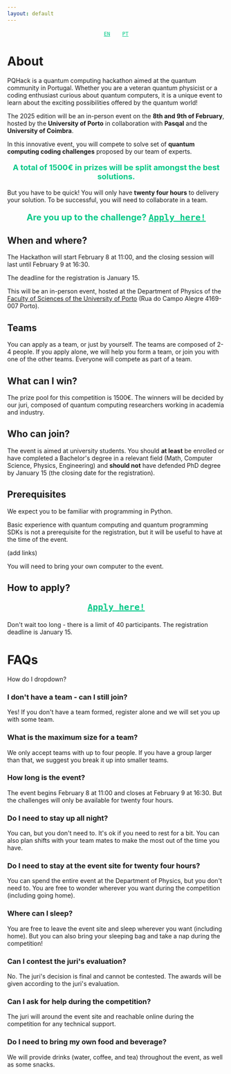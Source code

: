 ```yaml
---
layout: default
---
```


<style>
.btn-size-small {
    font-size: 12px;
    padding: 12px;
    color: #00c887;
    font-family: Monaco, "Bitstream Vera Sans Mono", "Lucida Console", Terminal, monospace;
}

.btn-size-large {
    font-size: 20px;
    color: #00c887;
    font-family: Monaco, "Bitstream Vera Sans Mono", "Lucida Console", Terminal, monospace;
}
</style>

<p style="text-align:center;">
     <a href="./index.html" class="btn btn-primary btn-size-small">EN</a>
     <a href="./PT.html" class="btn btn-primary btn-size-small">PT</a>
</p>
<p> </p>

# About

PQHack is a quantum computing hackathon aimed at the quantum community in Portugal. Whether you are a veteran quantum physicist or a coding enthusiast curious about quantum computers, it is a unique event to learn about the exciting possibilities offered by the quantum world!

The 2025 edition will be an in-person event on the **8th and 9th of February**, hosted by the **University of Porto** in collaboration with **Pasqal** and the **University of Coimbra**.

In this innovative event, you will compete to solve set of **quantum computing coding challenges** proposed by our team of experts.

<p style="text-align: center; font-size: 18px; font-weight: bold; color: #00c887;">
    A total of 1500€ in prizes will be split amongst the best solutions.
</p>

But you have to be quick!
You will only have **twenty four hours** to delivery your solution.
To be successful, you will need to collaborate in a team.

<p style="text-align: center; font-size: 20px; font-weight: bold; color: #00c887;">
    Are you up to the challenge? <a href="https://www.google.com/" class="btn btn-primary btn-size-large">Apply here!</a>
</p>


## When and where?

The Hackathon will start February 8 at 11:00, and the closing session will last until February 9 at 16:30.

The deadline for the registration is January 15.

This will be an in-person event, hosted at the Department of Physics of the [Faculty of Sciences of the University of Porto](https://www.up.pt/fcup/pt/) (Rua do Campo Alegre 4169-007 Porto).

## Teams

You can apply as a team, or just by yourself. 
The teams are composed of 2-4 people.
If you apply alone, we will help you form a team, or join you with one of the other teams.
Everyone will compete as part of a team.

## What can I win?

The prize pool for this competition is 1500€.
The winners will be decided by our juri, composed of quantum computing researchers working in academia and industry.

## Who can join?

The event is aimed at university students. You should **at least** be enrolled or have completed a Bachelor's degree in a relevant field (Math, Computer Science, Physics, Engineering) and **should not** have defended PhD degree by January 15 (the closing date for the registration).

## Prerequisites

We expect you to be familiar with programming in Python.

Basic experience with quantum computing and quantum programming SDKs is not a prerequisite for the registration, but it will be useful to have at the time of the event.

(add links)

You will need to bring your own computer to the event.

## How to apply?

<p style="text-align: center; font-size: 20px; font-weight: bold; color: #00c887;">
    <a href="https://www.google.com/" class="btn btn-primary btn-size-large">Apply here!</a>
</p>

Don't wait too long - there is a limit of 40 participants.
The registration deadline is January 15.

# FAQs

<summary>How do I dropdown?</summary>

### I don't have a team - can I still join?
Yes! If you don't have a team formed, register alone and we will set you up with some team.

### What is the maximum size for a team?
We only accept teams with up to four people.
If you have a group larger than that, we suggest you break it up into smaller teams.

### How long is the event?
The event begins February 8 at 11:00 and closes at February 9 at 16:30.
But the challenges will only be available for twenty four hours.

### Do I need to stay up all night?
You can, but you don't need to.
It's ok if you need to rest for a bit.
You can also plan shifts with your team mates to make the most out of the time you have.

### Do I need to stay at the event site for twenty four hours?
You can spend the entire event at the Department of Physics, but you don't need to.
You are free to wonder wherever you want during the competition (including going home).

### Where can I sleep?
You are free to leave the event site and sleep wherever you want (including home).
But you can also bring your sleeping bag and take a nap during the competition!

### Can I contest the juri's evaluation?
No. The juri's decision is final and cannot be contested.
The awards will be given according to the juri's evaluation.

### Can I ask for help during the competition?
The juri will around the event site and reachable online during the competition for any technical support.

### Do I need to bring my own food and beverage?
We will provide drinks (water, coffee, and tea) throughout the event, as well as some snacks.
